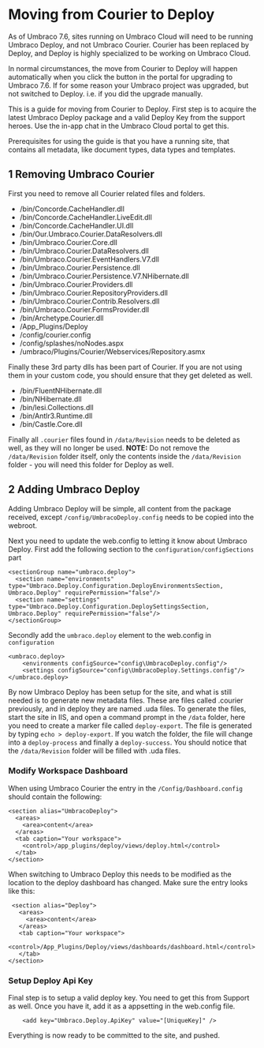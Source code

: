 # Moving from Courier to Deploy

As of Umbraco 7.6, sites running on Umbraco Cloud will need to be running Umbraco Deploy, and not Umbraco Courier.
Courier has been replaced by Deploy, and Deploy is highly specialized to be working on Umbraco Cloud.

In normal circumstances, the move from Courier to Deploy will happen automatically when you click the button in the portal for upgrading to Umbraco 7.6. 
If for some reason your Umbraco project was upgraded, but not switched to Deploy. i.e. if you did the upgrade manually.

This is a guide for moving from Courier to Deploy. First step is to acquire the latest Umbraco Deploy package and a valid Deploy Key from the support heroes. Use the in-app chat in the Umbraco Cloud portal to get this.

Prerequisites for using the guide is that you have a running site, that contains all metadata, like document types, data types and templates. 

## 1 Removing Umbraco Courier
First you need to remove all Courier related files and folders.

* /bin/Concorde.CacheHandler.dll
* /bin/Concorde.CacheHandler.LiveEdit.dll
* /bin/Concorde.CacheHandler.UI.dll
* /bin/Our.Umbraco.Courier.DataResolvers.dll
* /bin/Umbraco.Courier.Core.dll
* /bin/Umbraco.Courier.DataResolvers.dll
* /bin/Umbraco.Courier.EventHandlers.V7.dll
* /bin/Umbraco.Courier.Persistence.dll
* /bin/Umbraco.Courier.Persistence.V7.NHibernate.dll
* /bin/Umbraco.Courier.Providers.dll
* /bin/Umbraco.Courier.RepositoryProviders.dll
* /bin/Umbraco.Courier.Contrib.Resolvers.dll
* /bin/Umbraco.Courier.FormsProvider.dll
* /bin/Archetype.Courier.dll
* /App_Plugins/Deploy
* /config/courier.config
* /config/splashes/noNodes.aspx
* /umbraco/Plugins/Courier/Webservices/Repository.asmx

Finally these 3rd party dlls has been part of Courier. If you are not using them in your custom code, you should ensure that they get deleted as well.

* /bin/FluentNHibernate.dll
* /bin/NHibernate.dll
* /bin/lesi.Collections.dll
* /bin/Antlr3.Runtime.dll
* /bin/Castle.Core.dll

Finally all `.courier` files found in `/data/Revision` needs to be deleted as well, as they will no longer be used. **NOTE:** Do not remove the `/data/Revision` folder itself, only the contents inside the `/data/Revision` folder - you will need this folder for Deploy as well.

## 2 Adding Umbraco Deploy

Adding Umbraco Deploy will be simple, all content from the package received, except `/config/UmbracoDeploy.config` needs to be copied into the webroot.

Next you need to update the web.config to letting it know about Umbraco Deploy. 
First add the following section to the `configuration/configSections` part

    <sectionGroup name="umbraco.deploy">
      <section name="environments" type="Umbraco.Deploy.Configuration.DeployEnvironmentsSection, Umbraco.Deploy" requirePermission="false"/>
      <section name="settings" type="Umbraco.Deploy.Configuration.DeploySettingsSection, Umbraco.Deploy" requirePermission="false"/>
    </sectionGroup>

Secondly add the `umbraco.deploy` element to the web.config in `configuration`

    <umbraco.deploy>
        <environments configSource="config\UmbracoDeploy.config"/>
        <settings configSource="config\UmbracoDeploy.Settings.config"/>
    </umbraco.deploy>

By now Umbraco Deploy has been setup for the site, and what is still needed is to generate new metadata files. These are files called .courier previously, and in deploy they are named .uda files.
To generate the files, start the site in IIS, and open a command prompt in the `/data` folder, here you need to create a marker file called `deploy-export`. The file is generated by typing `echo > deploy-export`. If you watch the folder, the file will change into a `deploy-process` and finally a `deploy-success`. You should notice that the `/data/Revision` folder will be filled with .uda files.

### Modify Workspace Dashboard

When using Umbraco Courier the entry in the `/Config/Dashboard.config` should contain the following:

    <section alias="UmbracoDeploy">
      <areas>
        <area>content</area>
      </areas>
      <tab caption="Your workspace">
        <control>/app_plugins/deploy/views/deploy.html</control>
      </tab>
    </section>
  
 When switching to Umbraco Deploy this needs to be modified as the location to the deploy dashboard has changed. Make sure the entry looks like this:
 
     <section alias="Deploy">
       <areas>
         <area>content</area>
       </areas>
       <tab caption="Your workspace">
         <control>/App_Plugins/Deploy/views/dashboards/dashboard.html</control>
       </tab>
    </section>

### Setup Deploy Api Key
Final step is to setup a valid deploy key. You need to get this from Support as well. Once you have it, add it as a appsetting in the web.config file.

        <add key="Umbraco.Deploy.ApiKey" value="[UniqueKey]" />

Everything is now ready to be committed to the site, and pushed.
